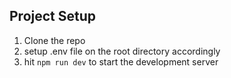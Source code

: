## Project Setup

1. Clone the repo
2. setup .env file on the root directory accordingly
3. hit `npm run dev` to start the development server
